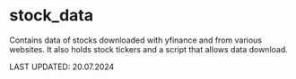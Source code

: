 # stock_data
Contains data of stocks downloaded with yfinance and from various websites. 
It also holds stock tickers and a script that allows data download.

LAST UPDATED:
20.07.2024